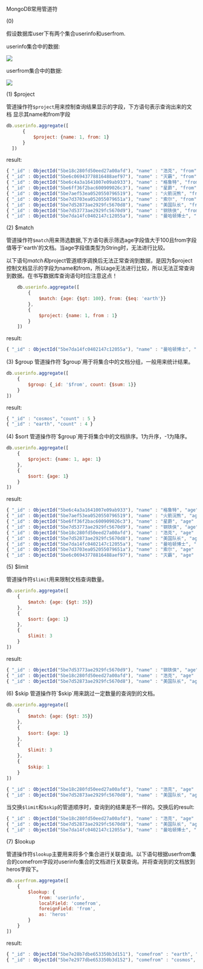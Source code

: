 MongoDB常用管道符

(0) 

假设数据库user下有两个集合userinfo和userfrom.

userinfo集合中的数据:

![](http://ww1.sinaimg.cn/large/e3507465gy1fx46ytsk6ej20sw09njs1.jpg)

userfrom集合中的数据:

![](http://ww1.sinaimg.cn/large/e3507465gy1fx46zb0a7uj20f402vglj.jpg)

(1) $project

管道操作符`$project`用来控制查询结果显示的字段，下方语句表示查询出来的文档
显示其name和from字段

```javascript
db.userinfo.aggregate([
      {
          $project: {name: 1, from: 1}
      }
  ])
```


result:
```javascript
{ "_id" : ObjectId("5be18c280fd50eed27a00afd"), "name" : "浩克", "from" : "earth" }
{ "_id" : ObjectId("5be6c06943778816488aef97"), "name" : "灭霸", "from" : "cosmos" }
{ "_id" : ObjectId("5be6c4a3a1641007e09ab933"), "name" : "格鲁特", "from" : "cosmos" }
{ "_id" : ObjectId("5be6ff36f2bac600909026c3"), "name" : "星爵", "from" : "cosmos" }
{ "_id" : ObjectId("5be7aef53ea0520550796519"), "name" : "火箭浣熊", "from" : "cosmos" }
{ "_id" : ObjectId("5be7d3703ea052055079651a"), "name" : "索尔", "from" : "cosmos" }
{ "_id" : ObjectId("5be7d52873ae2929fc5670d8"), "name" : "美国队长", "from" : "earth" }
{ "_id" : ObjectId("5be7d53773ae2929fc5670d9"), "name" : "钢铁侠", "from" : "earth" }
{ "_id" : ObjectId("5be7da14fc0402147c12055a"), "name" : "曼哈顿博士", "from" : "earth" }
```
  
(2) $match

管道操作符`$match`用来筛选数据,下方语句表示筛选age字段值大于100且from字段值等于'earth'的文档。当age字段值类型为String时，无法进行比较。

以下语句$match和$project管道顺序调换后无法正常查询到数据，是因为$project控制文档显示的字段为name和from，所以age无法进行比较，所以无法正常查询到数据。在书写数据库查询语句时应注意这点！

```javascript
    db.userinfo.aggregate([
        {
            $match: {age: {$gt: 100}, from: {$eq: 'earth'}}
        },
        {
            $project: {name: 1, from : 1}
        }
    ])
```

result: 
```javascript
{ "_id" : ObjectId("5be7da14fc0402147c12055a"), "name" : "曼哈顿博士", "from" : "earth" }
```


(3) $group
管道操作符`$group`用于将集合中的文档分组，一般用来统计结果。

```javascript
db.userinfo.aggregate([
    {
        $group: {_id: '$from', count: {$sum: 1}}
    }
])
```

result: 
```javascript
{ "_id" : "cosmos", "count" : 5 }
{ "_id" : "earth", "count" : 4 }
```


(4) $sort
管道操作符`$group`用于将集合中的文档排序。1为升序，-1为降序。

```javascript
db.userinfo.aggregate([
    {
        $project: {name: 1, age: 1}
    },
    {
        $sort: {age: 1}
    }
])
```

result: 
```javascript
{ "_id" : ObjectId("5be6c4a3a1641007e09ab933"), "name" : "格鲁特", "age" : 3 }
{ "_id" : ObjectId("5be7aef53ea0520550796519"), "name" : "火箭浣熊", "age" : 30 }
{ "_id" : ObjectId("5be6ff36f2bac600909026c3"), "name" : "星爵", "age" : 33 }
{ "_id" : ObjectId("5be7d53773ae2929fc5670d9"), "name" : "钢铁侠", "age" : 44 }
{ "_id" : ObjectId("5be18c280fd50eed27a00afd"), "name" : "浩克", "age" : 45 }
{ "_id" : ObjectId("5be7d52873ae2929fc5670d8"), "name" : "美国队长", "age" : 80 }
{ "_id" : ObjectId("5be7da14fc0402147c12055a"), "name" : "曼哈顿博士", "age" : 150 }
{ "_id" : ObjectId("5be7d3703ea052055079651a"), "name" : "索尔", "age" : 1500 }
{ "_id" : ObjectId("5be6c06943778816488aef97"), "name" : "灭霸", "age" : 2000 }
```

(5) $limit

管道操作符`$limit`用来限制文档查询数量。

```javascript
db.userinfo.aggregate([
    {
        $match: {age: {$gt: 35}}
    },
    {
        $sort: {age: 1}  
    },
    {
        $limit: 3
    }
])
```

result:
```javascript
{ "_id" : ObjectId("5be7d53773ae2929fc5670d9"), "name" : "钢铁侠", "age" : 44, "from" : "earth" }
{ "_id" : ObjectId("5be18c280fd50eed27a00afd"), "name" : "浩克", "age" : 45, "from" : "earth" }
{ "_id" : ObjectId("5be7d52873ae2929fc5670d8"), "name" : "美国队长", "age" : 80, "from" : "earth" }
```

(6) $skip
管道操作符`$skip`用来跳过一定数量的查询到的文档。

```javascript
db.userinfo.aggregate([
    {
        $match: {age: {$gt: 35}}
    },
    {
        $sort: {age: 1}  
    },
    {
        $limit: 3
    },
    {
        $skip: 1
    }
])
```

```javascript
{ "_id" : ObjectId("5be18c280fd50eed27a00afd"), "name" : "浩克", "age" : 45, "from" : "earth" }
{ "_id" : ObjectId("5be7d52873ae2929fc5670d8"), "name" : "美国队长", "age" : 80, "from" : "earth" }
```

当交换`$limit`和`$skip`的管道顺序时，查询到的结果是不一样的。交换后的result:

```javascript
{ "_id" : ObjectId("5be18c280fd50eed27a00afd"), "name" : "浩克", "age" : 45, "from" : "earth" }
{ "_id" : ObjectId("5be7d52873ae2929fc5670d8"), "name" : "美国队长", "age" : 80, "from" : "earth" }
{ "_id" : ObjectId("5be7da14fc0402147c12055a"), "name" : "曼哈顿博士", "age" : 150, "from" : "earth" }
```

(7) $lookup

管道操作符`$lookup`主要用来将多个集合进行关联查询。以下语句根据userfrom集合的comefrom字段对userinfo集合的文档进行关联查询。并将查询到的文档放到heros字段下。

```javascript
db.userfrom.aggregate([
    {
        $lookup: {
            from: 'userinfo',
            localField: 'comefrom',
            foreignField: 'from',
            as: 'heros'
        }
    }
])
```

result: 

```javascript
{ "_id" : ObjectId("5be7e28b7dbe653350b3d151"), "comefrom" : "earth", "heros" : [ { "_id" : ObjectId("5be18c280fd50eed27a00afd"), "name" : "浩克", "age" : 45, "from" : "earth" }, { "_id" : ObjectId("5be7d52873ae2929fc5670d8"), "name" : "美 国队长", "age" : 80, "from" : "earth" }, { "_id" : ObjectId("5be7d53773ae2929fc5670d9"), "name" : "钢铁侠", "age" : 44, "from" : "earth" }, { "_id" : ObjectId("5be7da14fc0402147c12055a"), "name" : "曼哈顿博士", "age" : 150, "from" : "earth" } ] }
{ "_id" : ObjectId("5be7e2977dbe653350b3d152"), "comefrom" : "cosmos", "heros" : [ { "_id" : ObjectId("5be6c06943778816488aef97"), "name" : "灭霸", "age" : 2000, "from" : "cosmos" }, { "_id" : ObjectId("5be6c4a3a1641007e09ab933"), "name" : "格鲁特", "age" : 3, "from" : "cosmos" }, { "_id" : ObjectId("5be6ff36f2bac600909026c3"), "name" : "星爵", "age" : 33, "from" : "cosmos" }, { "_id" : ObjectId("5be7aef53ea0520550796519"), "name" : "火箭浣熊", "age" : 30, "from" : "cosmos" }, { "_id" : ObjectId("5be7d3703ea052055079651a"), "name" : "索尔", "age" : 1500, "from" : "cosmos" } ] }
```